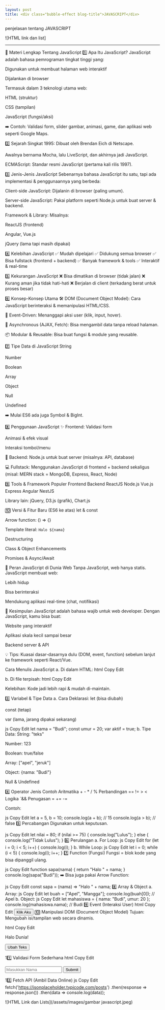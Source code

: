 ```yaml
---
layout: post
title: <div class="bubble-effect blog-title">JAVASCRIPT</div>
---
```


penjelasan tentang JAVASCRIPT

![HTML link dan list]

---

📖 Materi Lengkap Tentang JavaScript
1️⃣ Apa Itu JavaScript?
JavaScript adalah bahasa pemrograman tingkat tinggi yang:

Digunakan untuk membuat halaman web interaktif

Dijalankan di browser

Termasuk dalam 3 teknologi utama web:

HTML (struktur)

CSS (tampilan)

JavaScript (fungsi/aksi)

➡️ Contoh: Validasi form, slider gambar, animasi, game, dan aplikasi web seperti Google Maps.

2️⃣ Sejarah Singkat
1995: Dibuat oleh Brendan Eich di Netscape.

Awalnya bernama Mocha, lalu LiveScript, dan akhirnya jadi JavaScript.

ECMAScript: Standar resmi JavaScript (pertama kali rilis 1997).

3️⃣ Jenis-Jenis JavaScript
Sebenarnya bahasa JavaScript itu satu, tapi ada implementasi & penggunaannya yang berbeda:

Client-side JavaScript:
Dijalanin di browser (paling umum).

Server-side JavaScript:
Pakai platform seperti Node.js untuk buat server & backend.

Framework & Library:
Misalnya:

ReactJS (frontend)

Angular, Vue.js

jQuery (lama tapi masih dipakai)

4️⃣ Kelebihan JavaScript
✅ Mudah dipelajari
✅ Didukung semua browser
✅ Bisa fullstack (frontend + backend)
✅ Banyak framework & tools
✅ Interaktif & real-time

5️⃣ Kekurangan JavaScript
❌ Bisa dimatikan di browser (tidak jalan)
❌ Kurang aman jika tidak hati-hati
❌ Berjalan di client (terkadang berat untuk proses besar)

6️⃣ Konsep-Konsep Utama
🛠️ DOM (Document Object Model):
Cara JavaScript berinteraksi & memanipulasi HTML/CSS.

👀 Event-Driven:
Menanggapi aksi user (klik, input, hover).

🔄 Asynchronous (AJAX, Fetch):
Bisa mengambil data tanpa reload halaman.

📦 Modular & Reusable:
Bisa buat fungsi & module yang reusable.

7️⃣ Tipe Data di JavaScript
String

Number

Boolean

Array

Object

Null

Undefined

➡️ Mulai ES6 ada juga Symbol & BigInt.

8️⃣ Penggunaan JavaScript
✨ Frontend:
Validasi form

Animasi & efek visual

Interaksi tombol/menu

🔧 Backend:
Node.js untuk buat server (misalnya: API, database)

💻 Fullstack:
Menggunakan JavaScript di frontend + backend sekaligus (misal: MERN stack = MongoDB, Express, React, Node)

9️⃣ Tools & Framework Populer
Frontend	Backend
ReactJS	Node.js
Vue.js	Express
Angular	NestJS

Library lain: jQuery, D3.js (grafik), Chart.js

🔟 Versi & Fitur Baru (ES6 ke atas)
let & const

Arrow function: () => {}

Template literal: `Halo ${nama}`

Destructuring

Class & Object Enhancements

Promises & Async/Await

🔑 Peran JavaScript di Dunia Web
Tanpa JavaScript, web hanya statis.
JavaScript membuat web:

Lebih hidup

Bisa berinteraksi

Mendukung aplikasi real-time (chat, notifikasi)

📝 Kesimpulan
JavaScript adalah bahasa wajib untuk web developer. Dengan JavaScript, kamu bisa buat:

Website yang interaktif

Aplikasi skala kecil sampai besar

Backend server & API

💡 Tips: Kuasai dasar-dasarnya dulu (DOM, event, function) sebelum lanjut ke framework seperti React/Vue.

Cara Menulis JavaScript
a. Di dalam HTML:
html
Copy
Edit
<script>
  console.log("Halo Dunia!");
</script>
b. Di file terpisah:
html
Copy
Edit
<script src="script.js"></script>
Kelebihan: Kode jadi lebih rapi & mudah di-maintain.

3️⃣ Variabel & Tipe Data
a. Cara Deklarasi:
let (bisa diubah)

const (tetap)

var (lama, jarang dipakai sekarang)

js
Copy
Edit
let nama = "Budi";
const umur = 20;
var aktif = true;
b. Tipe Data:
String: "teks"

Number: 123

Boolean: true/false

Array: ["apel", "jeruk"]

Object: {nama: "Budi"}

Null & Undefined

4️⃣ Operator
Jenis	Contoh
Aritmatika	+ - * / %
Perbandingan	== != > <
Logika	`&&
Penugasan	= += -=

Contoh:

js
Copy
Edit
let a = 5, b = 10;
console.log(a + b);  // 15
console.log(a > b);  // false
5️⃣ Percabangan
Digunakan untuk keputusan.

js
Copy
Edit
let nilai = 80;
if (nilai >= 75) {
  console.log("Lulus");
} else {
  console.log("Tidak Lulus");
}
6️⃣ Perulangan
a. For Loop:
js
Copy
Edit
for (let i = 0; i < 5; i++) {
  console.log(i);
}
b. While Loop:
js
Copy
Edit
let i = 0;
while (i < 5) {
  console.log(i);
  i++;
}
7️⃣ Function (Fungsi)
Fungsi = blok kode yang bisa dipanggil ulang.

js
Copy
Edit
function sapa(nama) {
  return "Halo " + nama;
}
console.log(sapa("Budi"));
➡️ Bisa juga pakai Arrow Function:

js
Copy
Edit
const sapa = (nama) => "Halo " + nama;
8️⃣ Array & Object
a. Array:
js
Copy
Edit
let buah = ["Apel", "Mangga"];
console.log(buah[0]);  // Apel
b. Object:
js
Copy
Edit
let mahasiswa = {
  nama: "Budi",
  umur: 20
};
console.log(mahasiswa.nama);  // Budi
9️⃣ Event (Interaksi User)
html
Copy
Edit
<button onclick="alert('Tombol diklik!')">Klik Aku</button>
🔟 Manipulasi DOM (Document Object Model)
Tujuan: Mengubah isi/tampilan web secara dinamis.

html
Copy
Edit
<p id="demo">Halo Dunia!</p>
<button onclick="ubah()">Ubah Teks</button>

<script>
function ubah() {
  document.getElementById("demo").innerHTML = "Teks sudah diubah!";
}
</script>
11️⃣ Validasi Form Sederhana
html
Copy
Edit
<form onsubmit="return cekForm()">
  <input type="text" id="nama" placeholder="Masukkan Nama">
  <button type="submit">Submit</button>
</form>

<script>
function cekForm() {
  let nama = document.getElementById("nama").value;
  if (nama === "") {
    alert("Nama wajib diisi!");
    return false;
  }
  alert("Form berhasil disubmit!");
  return true;
}
</script>
12️⃣ Fetch API (Ambil Data Online)
js
Copy
Edit
fetch('https://jsonplaceholder.typicode.com/posts')
  .then(response => response.json())
  .then(data => console.log(data));

  ![HTML Link dan Lists](/assets/images/gambar javascript.jpeg)

